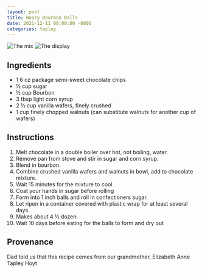 ```yaml
---
layout: post
title: Boozy Bourbon Balls
date: 2021-12-11 00:00:00 -0800
categories: tapley
---
```

![The mix](/recipes/img/boozy-bourbon-balls/mix.jpg)
![The display](/recipes/img/boozy-bourbon-balls/done.jpg)

## Ingredients

- 1 6 oz package semi-sweet chocolate chips
- ½ cup sugar
- ½ cup Bourbon
- 3 tbsp light corn syrup
- 2 ½ cup vanilla wafers, finely crushed
- 1 cup finely chopped walnuts (can substitute walnuts for another cup of wafers)

## Instructions

1. Melt chocolate in a double boiler over hot, not boiling, water.
2. Remove pan from stove and stir in sugar and corn syrup.
3. Blend in bourbon.
4. Combine crushed vanilla wafers and walnuts in bowl, add to chocolate mixture.
5. Wait 15 minutes for the mixture to cool
6. Coat your hands in sugar before rolling
7. Form into 1 inch balls and roll in confectioners sugar.
8. Let ripen in a container covered with plastic wrap for at least several days.
9. Makes about 4 ½ dozen.
10. Wait 10 days before eating for the balls to form and dry out

## Provenance

Dad told us that this recipe comes from our grandmother, Elizabeth Anne Tapley Hoyt
